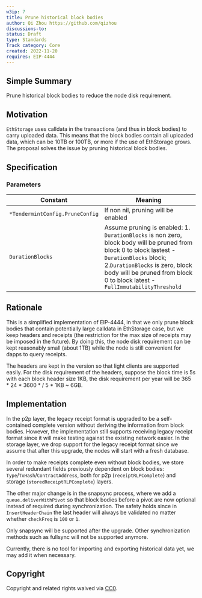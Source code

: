 ```yaml
---
w3ip: 7
title: Prune historical block bodies
author: Qi Zhou https://github.com/qizhou
discussions-to: 
status: Draft
type: Standards
Track category: Core
created: 2022-11-20
requires: EIP-4444
---
```



## Simple Summary

Prune historical block bodies to reduce the node disk requirement.


## Motivation

`EthStorage` uses calldata in the transactions (and thus in block bodies) to carry uploaded data.  This means that the block bodies contain all uploaded data, which can be 10TB or 100TB, or more if the use of EthStorage grows. The proposal solves the issue by pruning historical block bodies.


## Specification

### Parameters

| Constant                  | Meaning            |
| ------------------------- | ---------------- |
| `*TendermintConfig.PruneConfig`              | If non nil, pruning will be enabled              |
| `DurationBlocks` | Assume pruning is enabled: 1. `DurationBlocks` is non zero, block body will be pruned from block 0 to block lastest - `DurationBlocks` block; 2.`DurationBlocks` is zero, block body will be pruned from block 0 to block latest - `FullImmutabilityThreshold` |


## Rationale

This is a simplified implementation of EIP-4444, in that we only prune block bodies that contain potentially large calldata in EthStorage case, but we keep headers and receipts (the restriction for the max size of receipts may be imposed in the future). By doing this, the node disk requirement can be kept reasonably small (about 1TB) while the node is still convenient for dapps to query receipts. 

The headers are kept in the version so that light clients are supported easily.  For the disk requirement of the headers, suppose the block time is 5s with each block header size 1KB, the disk requirement per year will be 365 * 24 * 3600 * / 5 * 1KB ~ 6GB.

## Implementation

In the p2p layer, the legacy receipt format is upgraded to be a self-contained complete version without deriving the information from block bodies.  However, the implementation still supports receiving legacy receipt format since it will make testing against the existing network easier. In the storage layer, we drop support for the legacy receipt format since we assume that after this upgrade, the nodes will start with a fresh database.

In order to make receipts complete even without block bodies, we store several redundant fields previously dependent on block bodies: `Type`/`TxHash`/`ContractAddress`, both for p2p (`receiptRLPComplete`) and storage (`storedReceiptRLPComplete`) layers.

The other major change is in the snapsync process, where we add a `queue.deliverWithPivot` so that block bodies before a pivot are now optional instead of required during synchronization. The safety holds since in `InsertHeaderChain` the last header will always be validated no matter whether `checkFreq` is `100` or `1`.

Only snapsync will be supported after the upgrade. Other synchronization methods such as fullsync will not be supported anymore.

Currently, there is no tool for importing and exporting historical data yet, we may add it when necessary.

## Copyright

Copyright and related rights waived via [CC0](https://creativecommons.org/publicdomain/zero/1.0/).


